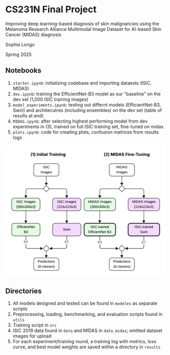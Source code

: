 # CS231N Final Project 

Improving deep learning-based diagnosis of skin malignancies using the Melanoma Research Alliance Multimodal Image Dataset for AI-based Skin Cancer (MIDAS) diagnosis

Sophia Longo

Spring 2025

## Notebooks
1. `starter.ipynb`: initializing codebase and importing dataests (ISIC, MIDAS)
2. `dev.ipynb`: training the EfficientNet-B3 model as our "baseline" on the dev set (1,000 ISIC training images)
3. `model_experiments.ipynb`: testing out differnt models (EfficientNet-B3, Swin) and architecutres (including ensembles) on the dev set (table of results at end)
4. `MIDAS.ipynb`: after selecting highest performing model from dev experiments in (3), trained on full ISIC training set, fine-tuned on midas
5. `plots.ipynb`: code for creating plots, confusion matrices from results logs 

<img src="training-procedure.png" alt="Model Training Scheme" width="500"/>

## Directories
1. All models designed and tested can be found in `modeles` as separate scripts
2. Preprocessing, loading, benchmarking, and evaluation scripts found in `utils`
3. Training script in `src`
4. ISIC 2019 data found in `data` and MIDAS in `data_midas`; omitted dataset images for upload
5. For each experiment/training round, a training log with metrics, loss curve, and best model weights are saved within a directory in `results`



